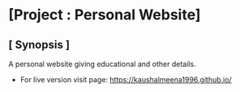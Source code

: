 # [Project : Personal Website]

## [ Synopsis ]

A personal website giving educational and other details.

- For live version visit page: https://kaushalmeena1996.github.io/
